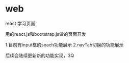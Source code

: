 # web

react 学习页面

用的react.js和bootstrap.js做的页面开发

1.目前有input框的seach功能展示
2.navTab切换的功能展示

后续会陆续更新新的功能实现，3Q

